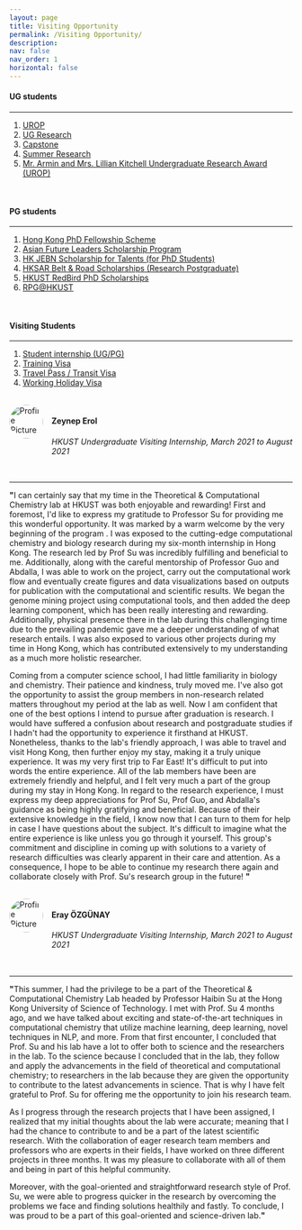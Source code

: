 ```yaml
---
layout: page
title: Visiting Opportunity
permalink: /Visiting Opportunity/
description:  
nav: false
nav_order: 1
horizontal: false
---
```


<h4 style="text-align: left;"><strong>UG students</strong></h4>
<hr>

1. [UROP](https://urop.hkust.edu.hk/)
2. [UG Research](https://advise.science.ust.hk/sfs/research-opportunities)
3. [Capstone](https://libguides.hkust.edu.hk/chem4689)
4. [Summer Research](https://pgsummerprogram.ust.hk/application/)
5. [Mr. Armin and Mrs. Lillian Kitchell Undergraduate Research Award (UROP)](https://c108d628-92e9-4397-b61b-0f1586da3062.filesusr.com/ugd/6dbcca_8d2c19aaf0e24ed4a85364bba24332f2.pdf)

<br>

<h4 style="text-align: left;"><strong>PG students</strong></h4>
<hr>

1. [Hong Kong PhD Fellowship Scheme](https://cerg1.ugc.edu.hk/hkpfs/index.html)
2. [Asian Future Leaders Scholarship Program](https://www.bxai.org/aflsp/scholarships/aflsp-overview/)
3. [HK JEBN Scholarship for Talents (for PhD Students)](https://c108d628-92e9-4397-b61b-0f1586da3062.filesusr.com/ugd/6dbcca_947dffe777924936a79faee89aeba93f.pdf)
4. [HKSAR Belt & Road Scholarships (Research Postgraduate)](https://c108d628-92e9-4397-b61b-0f1586da3062.filesusr.com/ugd/6dbcca_a360b8a49fb546c9aa72d8f8faabecae.pdf)
5. [HKUST RedBird PhD Scholarships](https://c108d628-92e9-4397-b61b-0f1586da3062.filesusr.com/ugd/5c2b19_a17f5c7180b34cefaa73db8239dac1e2.pdf)
6. [RPG@HKUST](https://science.hkust.edu.hk/academic_programs/postgrad_prog/rpg_programs)

<br>

<h4 style="text-align: left;"><strong>Visiting Students</strong></h4>
<hr>

1. [Student internship (UG/PG)](https://fytgs.hkust.edu.hk/prospective-students/programs/short-term-study/international-visiting-internship-student-program)
2. [Training Visa](https://www.immd.gov.hk/eng/services/visas/training.html)
3. [Travel Pass / Transit Visa](https://www.immd.gov.hk/eng/services/visas/hksar_travel_pass.html)
4. [Working Holiday Visa](https://www.immd.gov.hk/eng/services/visas/working_holiday_scheme.html)

<br>

<div style="display: flex; align-items: start;">
  <img src="{{ 'assets/img/visiting/Zeynep.jpg' | relative_url }}" alt="Profile Picture" style="width: 60px; height: 60px; border-radius: 50%; margin-right: 15px;">
  <div>
    <h4 style="text-align: left;"><strong>Zeynep Erol</strong></h4>
    <h6 style="text-align: left;">HKUST Undergraduate Visiting Internship, March 2021 to August 2021</h6>
  </div>
</div>
<hr>

<strong>"</strong>I can certainly say that my time in the Theoretical & Computational Chemistry lab at HKUST was both enjoyable and rewarding! First and foremost, I'd like to express my gratitude to Professor Su for providing me this wonderful opportunity. It was marked by a warm welcome by the very beginning of the program . I was exposed to the cutting-edge computational chemistry and biology research during my six-month internship in Hong Kong. The research led by Prof Su was incredibly fulfilling and beneficial to me. Additionally, along with the careful mentorship of Professor Guo and Abdalla, I was able to work on the project, carry out the computational work flow and eventually create figures and data visualizations based on outputs for publication with the computational and scientific results. We began the genome mining project using computational tools, and then added the deep learning component, which has been really interesting and rewarding. Additionally, physical presence there in the lab during this challenging time due to the prevailing pandemic gave me a deeper understanding of what research entails. I was also exposed to various other projects during my time in Hong Kong, which has contributed extensively to my understanding as a much more holistic researcher. <br>

Coming from a computer science school, I had little familiarity in biology and chemistry. Their patience and kindness, truly moved me. I've also got the opportunity to assist the group members in non-research related matters throughout my period at the lab as well. Now I am confident that one of the best options I intend to pursue after graduation is research. I would have suffered a confusion about research and postgraduate studies if I hadn't had the opportunity to experience it firsthand at HKUST. Nonetheless, thanks to the lab's friendly approach, I was able to travel and visit Hong Kong, then further enjoy my stay, making it a truly unique experience. It was my very first trip to Far East! It's difficult to put into words the entire experience. All of the lab members have been are extremely friendly and helpful, and I felt very much a part of the group during my stay in Hong Kong. In regard to the research experience, I must express my deep appreciations for Prof Su, Prof Guo, and Abdalla's guidance as being highly gratifying and beneficial. Because of their extensive knowledge in the field, I know now that I can turn to them for help in case I have questions about the subject. It's difficult to imagine what the entire experience is like unless you go through it yourself. This group's commitment and discipline in coming up with solutions to a variety of research difficulties was clearly apparent in their care and attention. As a consequence, I hope to be able to continue my research there again and collaborate closely with Prof. Su's research group in the future! <strong>"</strong>

<br>

<div style="display: flex; align-items: start;">
  <img src="{{ 'assets/img/visiting/Eray.jpg' | relative_url }}" alt="Profile Picture" style="width: 60px; height: 60px; border-radius: 50%; margin-right: 15px;">
  <div>
    <h4 style="text-align: left;"><strong>Eray ÖZGÜNAY</strong></h4>
    <h6 style="text-align: left;">HKUST Undergraduate Visiting Internship, March 2021 to August 2021</h6>
  </div>
</div>
<hr>

<strong>"</strong>This summer, I had the privilege to be a part of the Theoretical & Computational Chemistry Lab headed by Professor Haibin Su at the Hong Kong University of Science of Technology. I met with Prof. Su 4 months ago, and we have talked about exciting and state-of-the-art techniques in computational chemistry that utilize machine learning, deep learning, novel techniques in NLP, and more. From that first encounter, I concluded that Prof. Su and his lab have a lot to offer both to science and the researchers in the lab. To the science because I concluded that in the lab, they follow and apply the advancements in the field of theoretical and computational chemistry; to researchers in the lab because they are given the opportunity to contribute to the latest advancements in science. That is why I have felt grateful to Prof. Su for offering me the opportunity to join his research team. <br>

As I progress through the research projects that I have been assigned, I realized that my initial thoughts about the lab were accurate; meaning that I had the chance to contribute to and be a part of the latest scientific research. With the collaboration of eager research team members and professors who are experts in their fields, I have worked on three different projects in three months. It was my pleasure to collaborate with all of them and being in part of this helpful community. <br>

Moreover, with the goal-oriented and straightforward research style of Prof. Su, we were able to progress quicker in the research by overcoming the problems we face and finding solutions healthily and fastly. To conclude, I was proud to be a part of this goal-oriented and science-driven lab.<strong>"</strong>